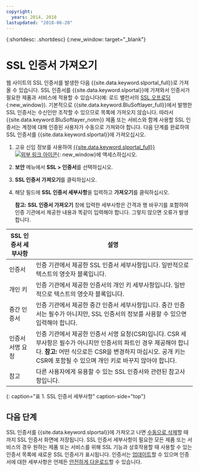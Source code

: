 ```yaml
---
copyright:
  years: 2014, 2018
lastupdated: "2018-06-20"
---
```


{:shortdesc: .shortdesc}
{:new_window: target="_blank"}

# SSL 인증서 가져오기

웹 사이트의 SSL 인증서를 발생한 다음 {{site.data.keyword.slportal_full}}로 가져올 수 있습니다. SSL 인증서를 {{site.data.keyword.slportal}}에 가져와서 인증서가 필요한 제품과 서비스에 적용할 수 있습니다(예: 로드 밸런서의 [SSL 오프로딩](/docs/infrastructure/local-load-balancer/configure-ssl-offloading-load-balancer.html){:new_window}). 기본적으로 {{site.data.keyword.BluSoftlayer_full}}에서 발행한 SSL 인증서는 수신인만 조작할 수 있으므로 목록에 가져오지 않습니다. 따라서 {{site.data.keyword.BluSoftlayer_notm}} 제품 또는 서비스와 함께 사용할 SSL 인증서는 계정에 대해 인증된 사용자가 수동으로 가져와야 합니다. 다음 단계를 완료하여 SSL 인증서를 {{site.data.keyword.slportal}}에 가져오십시오.

1. 고유 신임 정보를 사용하여 [{{site.data.keyword.slportal_full}} ![외부 링크 아이콘](../../icons/launch-glyph.svg "외부 링크 아이콘")](https://control.softlayer.com/){: new_window}에 액세스하십시오.
2. **보안** 메뉴에서 **SSL > 인증서**를 선택하십시오.
3. **SSL 인증서 가져오기**를 클릭하십시오.
4. 해당 필드에 **SSL 인증서 세부사항**을 입력하고 **가져오기**를 클릭하십시오.

   **참고:** **SSL 인증서 가져오기** 창에 입력한 세부사항은 간격과 행 바꾸기를 포함하여 인증 기관에서 제공한 내용과 똑같이 입력해야 합니다. 그렇지 않으면 오류가 발생합니다.

| SSL 인증서 세부사항 |설명 |
| --------------------------- | ----------- |
|인증서                  |인증 기관에서 제공한 SSL 인증서 세부사항입니다. 일반적으로 텍스트의 영숫자 블록입니다.|
|개인 키                  |인증 기관에서 제공한 인증서의 개인 키 세부사항입니다. 일반적으로 텍스트의 영숫자 블록입니다.|
|중간 인증서     |인증 기관에서 제공한 중간 인증서 세부사항입니다. 중간 인증서는 필수가 아니지만, SSL 인증서의 정보를 사용할 수 있으면 입력해야 합니다.|
|인증서 서명 요청  |인증 기관에서 제공한 인증서 서명 요청(CSR)입니다. CSR 세부사항은 필수가 아니지만 인증서의 파트인 경우 제공해야 합니다. **참고:** 어떤 식으로든 CSR을 변경하지 마십시오. 공개 키는 CSR에 포함될 수 있으며 개인 키로 바꾸지 않아야 합니다.|
|참고                        |다른 사용자에게 유용할 수 있는 SSL 인증서와 관련된 참고사항입니다.|
{: caption="표 1. SSL 인증서 세부사항" caption-side="top"}

## 다음 단계

SSL 인증서를 {{site.data.keyword.slportal}}에 가져오고 나면 [수동으로 삭제](delete-ssl-certificate.html)할 때까지 SSL 인증서 화면에 저장됩니다. SSL 인증서 세부사항이 필요한 모든 제품 또는 서비스의 경우 원하는 제품 또는 서비스를 위해 SSL 기능과 상호작용할 때 사용할 수 있는 인증서 목록에 새로운 SSL 인증서가 표시됩니다. 인증서는 [업데이트](view-and-update-ssl-certificate.html)할 수 있으며 인증서에 대한 세부사항은 언제든 [안전하게 다운로드](download-ssl-certificate-details.html)할 수 있습니다.
